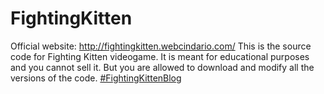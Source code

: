 # FightingKitten
Official website: http://fightingkitten.webcindario.com/
This is the  source code for Fighting Kitten videogame.
It is meant for educational purposes and you cannot sell it.
But you are allowed to download and modify all the versions of the code.
<a href="https://twitter.com/hashtag/FightingKittenBlog?src=hash" target="_blank">#FightingKittenBlog</a>
